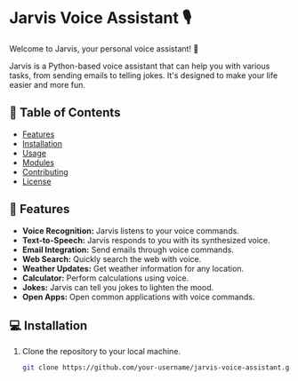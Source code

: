 # Jarvis Voice Assistant 🎙️

Welcome to Jarvis, your personal voice assistant! :robot:

Jarvis is a Python-based voice assistant that can help you with various tasks, from sending emails to telling jokes. It's designed to make your life easier and more fun.

## 📜 Table of Contents

- [Features](#-features)
- [Installation](#-installation)
- [Usage](#-usage)
- [Modules](#-modules)
- [Contributing](#-contributing)
- [License](#-license)

## 🚀 Features

- **Voice Recognition:** Jarvis listens to your voice commands.
- **Text-to-Speech:** Jarvis responds to you with its synthesized voice.
- **Email Integration:** Send emails through voice commands.
- **Web Search:** Quickly search the web with voice.
- **Weather Updates:** Get weather information for any location.
- **Calculator:** Perform calculations using voice.
- **Jokes:** Jarvis can tell you jokes to lighten the mood.
- **Open Apps:** Open common applications with voice commands.

## 💻 Installation

1. Clone the repository to your local machine.
   ```bash
   git clone https://github.com/your-username/jarvis-voice-assistant.git
